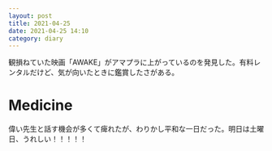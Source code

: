```yaml
---
layout: post
title: 2021-04-25
date: 2021-04-25 14:10
category: diary
---
```


観損ねていた映画「AWAKE」がアマプラに上がっているのを発見した。有料レンタルだけど、気が向いたときに鑑賞したさがある。

# Medicine
偉い先生と話す機会が多くて痺れたが、わりかし平和な一日だった。明日は土曜日、うれしい！！！！！